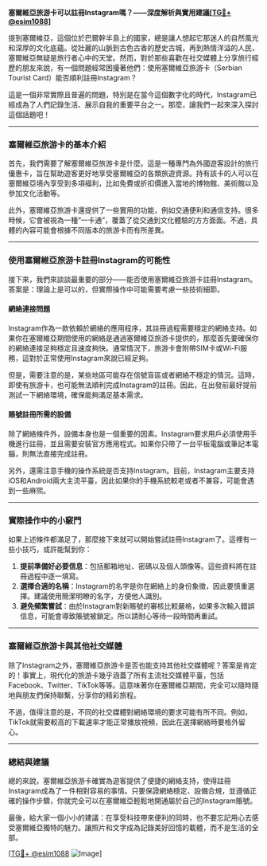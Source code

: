 **塞爾維亞旅游卡可以註冊Instagram嗎？——深度解析與實用建議[[TG💪+ @esim1088](https://t.me/s/esim1088)]**

提到塞爾維亞，這個位於巴爾幹半島上的國家，總是讓人想起它那迷人的自然風光和深厚的文化底蘊。從壯麗的山脈到古色古香的歷史古城，再到熱情洋溢的人民，塞爾維亞無疑是旅行者心中的天堂。然而，對於那些喜歡在社交媒體上分享旅行經歷的朋友來說，有一個問題經常困擾著他們：使用塞爾維亞旅游卡（Serbian Tourist Card）能否順利註冊Instagram？

這是一個非常實際且普遍的問題，特別是在當今這個數字化的時代，Instagram已經成為了人們記錄生活、展示自我的重要平台之一。那麼，讓我們一起來深入探討這個話題吧！

---

### 塞爾維亞旅游卡的基本介紹

首先，我們需要了解塞爾維亞旅游卡是什麼。這是一種專門為外國遊客設計的旅行優惠卡，旨在幫助遊客更好地享受塞爾維亞的各類旅遊資源。持有該卡的人可以在塞爾維亞境內享受到多項福利，比如免費或折扣價進入當地的博物館、美術館以及參加文化活動等。

此外，塞爾維亞旅游卡還提供了一些實用的功能，例如交通便利和通信支持。很多時候，它會被視為一種“一卡通”，覆蓋了從交通到文化體驗的方方面面。不過，具體的內容可能會根據不同版本的旅游卡而有所差異。

---

### 使用塞爾維亞旅游卡註冊Instagram的可能性

接下來，我們來談談最重要的部分——能否使用塞爾維亞旅游卡註冊Instagram。答案是：理論上是可以的，但實際操作中可能需要考慮一些技術細節。

#### 網絡連接問題

Instagram作為一款依賴於網絡的應用程序，其註冊過程需要穩定的網絡支持。如果你在塞爾維亞期間使用的網絡是通過塞爾維亞旅游卡提供的，那麼首先要確保你的網絡連接足夠穩定且速度夠快。通常情況下，旅游卡會附帶SIM卡或Wi-Fi服務，這對於正常使用Instagram來說已經足夠。

但是，需要注意的是，某些地區可能存在信號盲區或者網絡不穩定的情況。這時，即使有旅游卡，也可能無法順利完成Instagram的註冊。因此，在出發前最好提前測試一下網絡環境，確保能夠滿足基本需求。

#### 賬號註冊所需的設備

除了網絡條件外，設備本身也是一個重要的因素。Instagram要求用戶必須使用手機進行註冊，並且需要安裝官方應用程式。如果你只帶了一台平板電腦或筆記本電腦，則無法直接完成註冊。

另外，還需注意手機的操作系統是否支持Instagram。目前，Instagram主要支持iOS和Android兩大主流平臺，因此如果你的手機系統較老或者不兼容，可能會遇到一些麻煕。

---

### 實際操作中的小竅門

如果上述條件都滿足了，那麼接下來就可以開始嘗試註冊Instagram了。這裡有一些小技巧，或許能幫到你：

1. **提前準備好必要信息**：包括郵箱地址、密碼以及個人頭像等。這些資料將在註冊過程中逐一填寫。
2. **選擇合適的名稱**：Instagram的名字是你在網絡上的身份象徵，因此要慎重選擇。建議使用簡潔明瞭的名字，方便他人識別。
3. **避免頻繁嘗試**：由於Instagram對新賬號的審核比較嚴格，如果多次輸入錯誤信息，可能會導致賬號被鎖定。所以請耐心等待一段時間再重試。

---

### 塞爾維亞旅游卡與其他社交媒體

除了Instagram之外，塞爾維亞旅游卡是否也能支持其他社交媒體呢？答案是肯定的！事實上，現代化的旅游卡幾乎涵蓋了所有主流社交媒體平臺，包括Facebook、Twitter、TikTok等等。這意味著你在塞爾維亞期間，完全可以隨時隨地與朋友們保持聯繫，分享你的精彩旅程。

不過，值得注意的是，不同的社交媒體對網絡環境的要求可能有所不同。例如，TikTok就需要較高的下載速率才能正常播放視頻，因此在選擇網絡時要格外留心。

---

### 總結與建議

總的來說，塞爾維亞旅游卡確實為遊客提供了便捷的網絡支持，使得註冊Instagram成為了一件相對容易的事情。只要保證網絡穩定、設備合規，並遵循正確的操作步驟，你就完全可以在塞爾維亞輕鬆地開通屬於自己的Instagram賬號。

最後，給大家一個小小的建議：在享受科技帶來便利的同時，也不要忘記用心去感受塞爾維亞獨特的魅力。讓照片和文字成為記錄美好回憶的載體，而不是生活的全部。

[[TG💪+ @esim1088](https://t.me/s/esim1088) ![Image](https://i.postimg.cc/4NQfJmqS/Snipaste-2025-05-13-00-14-12.png)]
